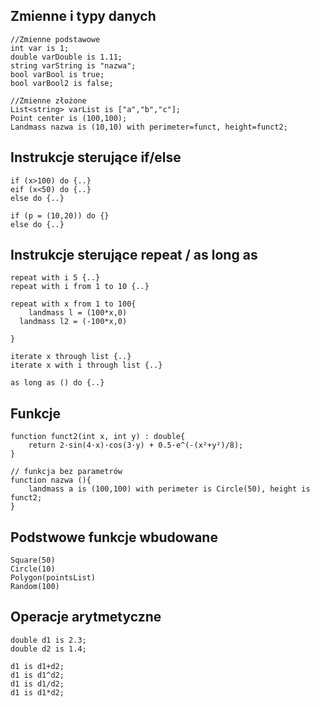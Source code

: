 ## Zmienne i typy danych
```
//Zmienne podstawowe
int var is 1;
double varDouble is 1.11;
string varString is "nazwa";
bool varBool is true;
bool varBool2 is false;

//Zmienne złożone
List<string> varList is ["a","b","c"];
Point center is (100,100);
Landmass nazwa is (10,10) with perimeter=funct, height=funct2;
```

## Instrukcje sterujące if/else

```
if (x>100) do {..}
eif (x<50) do {..}
else do {..}

if (p = (10,20)) do {}
else do {..}
```

## Instrukcje sterujące repeat / as long as
```
repeat with i 5 {..}
repeat with i from 1 to 10 {..}

repeat with x from 1 to 100{
	landmass l = (100*x,0)
  landmass l2 = (-100*x,0)
    
}

iterate x through list {..}
iterate x with i through list {..}

as long as () do {..}
```

## Funkcje
```
function funct2(int x, int y) : double{
	return 2·sin(4·x)·cos(3·y) + 0.5·e^(-(x²+y²)/8);
}

// funkcja bez parametrów
function nazwa (){
    landmass a is (100,100) with perimeter is Circle(50), height is funct2;
}
```
## Podstwowe funkcje wbudowane
```
Square(50)
Circle(10)
Polygon(pointsList)
Random(100)
```
## Operacje arytmetyczne
```
double d1 is 2.3;
double d2 is 1.4;

d1 is d1+d2;
d1 is d1^d2;
d1 is d1/d2;
d1 is d1*d2;
```
	

